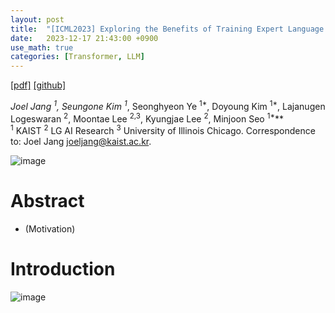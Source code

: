```yaml
---
layout: post
title:  "[ICML2023] Exploring the Benefits of Training Expert Language Models over Instruction Tuning"
date:   2023-12-17 21:43:00 +0900
use_math: true
categories: [Transformer, LLM]
---
```


[[pdf]](https://openreview.net/pdf?id=VAA1itvsNQ)
[[github]](https://github.com/joeljang/ELM) 

**Joel Jang <sup>1*</sup>, Seungone Kim <sup>1*</sup>, Seonghyeon Ye <sup>1*</sup>, Doyoung Kim <sup>1*</sup>, Lajanugen Logeswaran <sup>2</sup>, Moontae Lee <sup>2,3</sup>, Kyungjae Lee <sup>2</sup>, Minjoon Seo <sup>1*</sup>**
<br><sup>1</sup> KAIST <sup>2</sup> LG AI Research <sup>3</sup> University of Illinois Chicago. Correspondence to: Joel Jang <joeljang@kaist.ac.kr>.
 &emsp;

![image](https://github.com/yong1-kim/yong1-kim.github.io/assets/42200027/e1235d20-109d-4560-9e68-eddb787d689b)

# Abstract
- (Motivation) 


# Introduction
![image](https://github.com/yong1-kim/yong1-kim.github.io/assets/42200027/ddbe644a-86eb-48d0-8d85-3d18b9c39c98)
